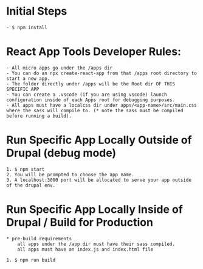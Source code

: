 # Initial Steps
    - $ npm install

# React App Tools Developer Rules:

    - All micro apps go under the /apps dir
    - You can do an npx create-react-app from that /apps root directory to start a new app.
    - The folder directly under /apps will be the Root dir OF THIS SPECIFIC APP
    - You can create a .vscode (if you are using vscode) launch configuration inside of each Apps root for debugging purposes.
    - All apps must have a localcss dir under apps/<app-name>/src/main.css where the sass will compile to. (* note the sass must be compiled before running a build).

# Run Specific App Locally Outside of Drupal (debug mode)

    1. $ npm start
    2. You will be prompted to choose the app name.
    3. A localhost:3000 port will be allocated to serve your app outside of the drupal env.

# Run Specific App Locally Inside of Drupal / Build for Production

    * pre-build requirements
        all apps under the /app dir must have their sass compiled.
        all apps must have an index.js and index.html file

    1. $ npm run build
